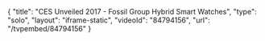 {
    "title": "CES Unveiled 2017 - Fossil Group Hybrid Smart Watches",
    "type": "solo",
    "layout": "iframe-static",
    "videoId": "84794156",
    "url": "\/tvpembed\/84794156"
}